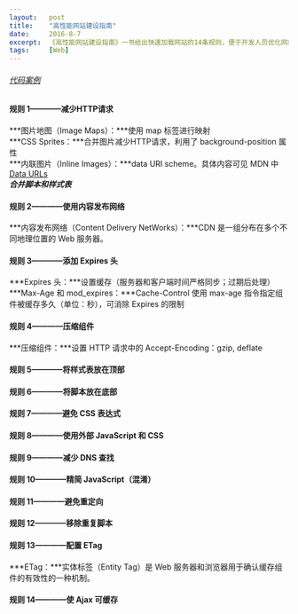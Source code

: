 ```yaml
---
layout:   post
title:    "高性能网站建设指南"
date:     2016-8-7
excerpt:  《高性能网站建设指南》一书给出快速加载网站的14条规则，便于开发人员优化网站性能。
tags:     [Web]
---
```


###### [代码案例](http://stevesouders.com/hpws/rules.php)
#### 规则 1————减少HTTP请求
***图片地图（Image Maps）：***使用 map 标签进行映射  
***CSS Sprites：***合并图片减少HTTP请求，利用了 background-position 属性  
***内联图片（Inline Images）：***data URI scheme。具体内容可见 MDN 中 [Data URLs](https://developer.mozilla.org/zh-CN/docs/Web/HTTP/data_URIs)  
***合并脚本和样式表***

#### 规则 2————使用内容发布网络
***内容发布网络（Content Delivery NetWorks）：***CDN 是一组分布在多个不同地理位置的 Web 服务器。

#### 规则 3————添加 Expires 头
***Expires 头：***设置缓存（服务器和客户端时间严格同步；过期后处理）  
***Max-Age 和 mod_expires：***Cache-Control 使用 max-age 指令指定组件被缓存多久（单位：秒），可消除 Expires 的限制

#### 规则 4————压缩组件
***压缩组件：***设置 HTTP 请求中的 Accept-Encoding：gzip, deflate

#### 规则 5————将样式表放在顶部

#### 规则 6————将脚本放在底部

#### 规则 7————避免 CSS 表达式

#### 规则 8————使用外部 JavaScript 和 CSS

#### 规则 9————减少 DNS 查找 

#### 规则 10————精简 JavaScript（混淆）

#### 规则 11————避免重定向

#### 规则 12————移除重复脚本

#### 规则 13————配置 ETag
***ETag：***实体标签（Entity Tag）是 Web 服务器和浏览器用于确认缓存组件的有效性的一种机制。

#### 规则 14————使 Ajax 可缓存
